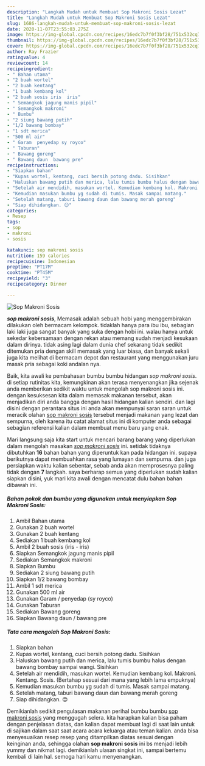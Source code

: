 ```yaml
---
description: "Langkah Mudah untuk Membuat Sop Makroni Sosis Lezat"
title: "Langkah Mudah untuk Membuat Sop Makroni Sosis Lezat"
slug: 1686-langkah-mudah-untuk-membuat-sop-makroni-sosis-lezat
date: 2020-11-07T23:55:03.275Z
image: https://img-global.cpcdn.com/recipes/16edc7b7f0f3bf28/751x532cq70/sop-makroni-sosis-foto-resep-utama.jpg
thumbnail: https://img-global.cpcdn.com/recipes/16edc7b7f0f3bf28/751x532cq70/sop-makroni-sosis-foto-resep-utama.jpg
cover: https://img-global.cpcdn.com/recipes/16edc7b7f0f3bf28/751x532cq70/sop-makroni-sosis-foto-resep-utama.jpg
author: Ray Frazier
ratingvalue: 4
reviewcount: 14
recipeingredient:
- " Bahan utama"
- "2 buah wortel"
- "2 buah kentang"
- "1 buah kembang kol"
- "2 buah sosis iris  iris"
- " Semangkok jagung manis pipil"
- " Semangkok makroni"
- " Bumbu"
- "2 siung bawang putih"
- "1/2 bawang bombay"
- "1 sdt merica"
- "500 ml air"
- " Garam  penyedap sy royco"
- " Taburan"
- " Bawang goreng"
- " Bawang daun  bawang pre"
recipeinstructions:
- "Siapkan bahan"
- "Kupas wortel, kentang, cuci bersih potong dadu. Sisihkan"
- "Haluskan bawang putih dan merica, lalu tumis bumbu halus dengan bawang bombay sampai wangi. Sisihkan"
- "Setelah air mendidih, masukan wortel. Kemudian kembang kol. Makroni. Kentang. Sosis. (Bertahap sesuai dari mana yang lebih lama empuknya)"
- "Kemudian masukan bumbu yg sudah di tumis. Masak sampai matang."
- "Setelah matang, taburi bawang daun dan bawang merah goreng"
- "Siap dihidangkan. 😊"
categories:
- Resep
tags:
- sop
- makroni
- sosis

katakunci: sop makroni sosis 
nutrition: 159 calories
recipecuisine: Indonesian
preptime: "PT17M"
cooktime: "PT45M"
recipeyield: "3"
recipecategory: Dinner

---
```



![Sop Makroni Sosis](https://img-global.cpcdn.com/recipes/16edc7b7f0f3bf28/751x532cq70/sop-makroni-sosis-foto-resep-utama.jpg)

<b><i>sop makroni sosis</i></b>, Memasak adalah sebuah hobi yang menggembirakan dilakukan oleh bermacam kelompok. tidaklah hanya para ibu ibu, sebagian laki laki juga sangat banyak yang suka dengan hobi ini. walau hanya untuk sekedar kebersamaan dengan rekan atau memang sudah menjadi kesukaan dalam dirinya. tidak asing lagi dalam dunia chef sekarang tidak sedikit ditemukan pria dengan skill memasak yang luar biasa, dan banyak sekali juga kita melihat di bermacam depot dan restaurant yang menggunakan juru masak pria sebagai koki andalan nya.

Baik, kita awali ke pembahasan bumbu bumbu hidangan <i>sop makroni sosis</i>. di setiap rutinitas kita, kemungkinan akan terasa menyenangkan jika sejenak anda memberikan sedikit waktu untuk mengolah sop makroni sosis ini. dengan kesuksesan kita dalam memasak makanan tersebut, akan menjadikan diri anda bangga dengan hasil hidangan kalian sendiri. dan lagi disini dengan perantara situs ini anda akan mempunyai saran saran untuk meracik olahan <u>sop makroni sosis</u> tersebut menjadi makanan yang lezat dan sempurna, oleh karena itu catat alamat situs ini di komputer anda sebagai sebagian referensi kalian dalam membuat menu baru yang enak.




Mari langsung saja kita start untuk mencari barang barang yang diperlukan dalam mengolah masakan <u><i>sop makroni sosis</i></u> ini. setidak tidaknya dibutuhkan <b>16</b> bahan bahan yang diperuntuk kan pada hidangan ini. supaya berikutnya dapat membuahkan rasa yang lumayan dan sempurna. dan juga persiapkan waktu kalian sebentar, sebab anda akan memprosesnya paling tidak dengan <b>7</b> langkah. saya berharap semua yang diperlukan sudah kalian siapkan disini, yuk mari kita awali dengan mencatat dulu bahan bahan dibawah ini.

<!--inarticleads1-->

##### Bahan pokok dan bumbu yang digunakan untuk menyiapkan Sop Makroni Sosis:

1. Ambil  Bahan utama
1. Gunakan 2 buah wortel
1. Gunakan 2 buah kentang
1. Sediakan 1 buah kembang kol
1. Ambil 2 buah sosis (iris - iris)
1. Siapkan  Semangkok jagung manis pipil
1. Sediakan  Semangkok makroni
1. Siapkan  Bumbu
1. Sediakan 2 siung bawang putih
1. Siapkan 1/2 bawang bombay
1. Ambil 1 sdt merica
1. Gunakan 500 ml air
1. Gunakan  Garam / penyedap (sy royco)
1. Gunakan  Taburan
1. Sediakan  Bawang goreng
1. Siapkan  Bawang daun / bawang pre




<!--inarticleads2-->

##### Tata cara mengolah Sop Makroni Sosis:

1. Siapkan bahan
1. Kupas wortel, kentang, cuci bersih potong dadu. Sisihkan
1. Haluskan bawang putih dan merica, lalu tumis bumbu halus dengan bawang bombay sampai wangi. Sisihkan
1. Setelah air mendidih, masukan wortel. Kemudian kembang kol. Makroni. Kentang. Sosis. (Bertahap sesuai dari mana yang lebih lama empuknya)
1. Kemudian masukan bumbu yg sudah di tumis. Masak sampai matang.
1. Setelah matang, taburi bawang daun dan bawang merah goreng
1. Siap dihidangkan. 😊




Demikianlah sedikit pengulasan makanan perihal bumbu bumbu <u>sop makroni sosis</u> yang menggugah selera. kita harapkan kalian bisa paham dengan penjelasan diatas, dan kalian dapat membuat lagi di saat lain untuk di sajikan dalam saat saat acara acara keluarga atau teman kalian. anda bisa menyesuaikan resep resep yang ditampilkan diatas sesuai dengan keinginan anda, sehingga olahan <b>sop makroni sosis</b> ini bs menjadi lebih yummy dan nikmat lagi. demikianlah ulasan singkat ini, sampai bertemu kembali di lain hal. semoga hari kamu menyenangkan.
